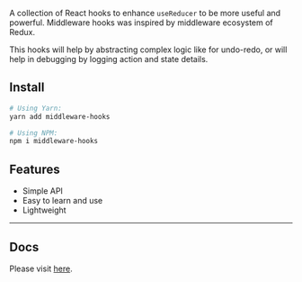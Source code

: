 A collection of React hooks to enhance `useReducer` to be more useful and powerful.
Middleware hooks was inspired by middleware ecosystem of Redux.

This hooks will help by abstracting complex logic like for undo-redo, or will help in debugging
by logging action and state details.

## Install

```bash
# Using Yarn:
yarn add middleware-hooks
```

```bash
# Using NPM:
npm i middleware-hooks
```

## Features

- Simple API
- Easy to learn and use
- Lightweight

---

## Docs

Please visit [here](https://middleware-hooks.netlify.app).
